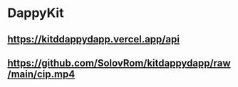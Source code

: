 # DappyKit

## https://kitddappydapp.vercel.app/api

## https://github.com/SolovRom/kitdappydapp/raw/main/cip.mp4
